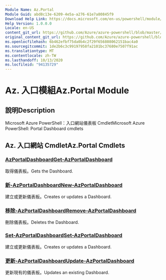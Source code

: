 ```yaml
---
Module Name: Az.Portal
Module Guid: abd8c13e-6209-4e5a-a276-61e7a80845f9
Download Help Link: https://docs.microsoft.com/en-us/powershell/module/az.portal
Help Version: 1.0.0.0
Locale: en-US
content_git_url: https://github.com/Azure/azure-powershell/blob/master/src/Portal/help/Az.Portal.md
original_content_git_url: https://github.com/Azure/azure-powershell/blob/master/src/Portal/help/Az.Portal.md
ms.openlocfilehash: 6b462efbf75da0b4c2f29f656808062151bac4a0
ms.sourcegitcommit: 1de2b6c3c99197958fa2101bc37680e7507f91ac
ms.translationtype: MT
ms.contentlocale: zh-TW
ms.lasthandoff: 10/13/2020
ms.locfileid: "94135729"
---
```

# <span data-ttu-id="b6ba6-101">Az. 入口模組</span><span class="sxs-lookup"><span data-stu-id="b6ba6-101">Az.Portal Module</span></span>
## <span data-ttu-id="b6ba6-102">說明</span><span class="sxs-lookup"><span data-stu-id="b6ba6-102">Description</span></span>
<span data-ttu-id="b6ba6-103">Microsoft Azure PowerShell：入口網站儀表板 Cmdlet</span><span class="sxs-lookup"><span data-stu-id="b6ba6-103">Microsoft Azure PowerShell: Portal Dashboard cmdlets</span></span>

## <span data-ttu-id="b6ba6-104">Az. 入口網站 Cmdlet</span><span class="sxs-lookup"><span data-stu-id="b6ba6-104">Az.Portal Cmdlets</span></span>
### [<span data-ttu-id="b6ba6-105">AzPortalDashboard</span><span class="sxs-lookup"><span data-stu-id="b6ba6-105">Get-AzPortalDashboard</span></span>](Get-AzPortalDashboard.md)
<span data-ttu-id="b6ba6-106">取得儀表板。</span><span class="sxs-lookup"><span data-stu-id="b6ba6-106">Gets the Dashboard.</span></span>

### [<span data-ttu-id="b6ba6-107">新-AzPortalDashboard</span><span class="sxs-lookup"><span data-stu-id="b6ba6-107">New-AzPortalDashboard</span></span>](New-AzPortalDashboard.md)
<span data-ttu-id="b6ba6-108">建立或更新儀表板。</span><span class="sxs-lookup"><span data-stu-id="b6ba6-108">Creates or updates a Dashboard.</span></span>

### [<span data-ttu-id="b6ba6-109">移除-AzPortalDashboard</span><span class="sxs-lookup"><span data-stu-id="b6ba6-109">Remove-AzPortalDashboard</span></span>](Remove-AzPortalDashboard.md)
<span data-ttu-id="b6ba6-110">刪除儀表板。</span><span class="sxs-lookup"><span data-stu-id="b6ba6-110">Deletes the Dashboard.</span></span>

### [<span data-ttu-id="b6ba6-111">Set-AzPortalDashboard</span><span class="sxs-lookup"><span data-stu-id="b6ba6-111">Set-AzPortalDashboard</span></span>](Set-AzPortalDashboard.md)
<span data-ttu-id="b6ba6-112">建立或更新儀表板。</span><span class="sxs-lookup"><span data-stu-id="b6ba6-112">Creates or updates a Dashboard.</span></span>

### [<span data-ttu-id="b6ba6-113">更新-AzPortalDashboard</span><span class="sxs-lookup"><span data-stu-id="b6ba6-113">Update-AzPortalDashboard</span></span>](Update-AzPortalDashboard.md)
<span data-ttu-id="b6ba6-114">更新現有的儀表板。</span><span class="sxs-lookup"><span data-stu-id="b6ba6-114">Updates an existing Dashboard.</span></span>

